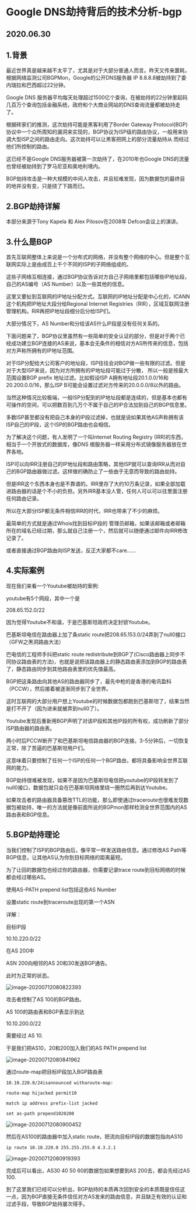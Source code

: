 # Google DNS劫持背后的技术分析-bgp

## 2020.06.30

## 1.背景

最近世界真是越来越不太平了，尤其是对于大部分普通人而言。昨天又传来噩耗，根据网络监测公司BGPMon，Google的公开DNS服务器 IP 8.8.8.8被劫持到了委内瑞拉和巴西超过22分钟。

Google DNS 服务器平均每天处理超过1500亿个查询，在被劫持的22分钟里起码几百万个查询包括金融系统，政府和个大商业网站的DNS查询流量都被劫持走了。

根据砖家们的推测，这次劫持可能是黑客利用了Border Gateway Protocol(BGP) 协议中一个众所周知的漏洞来实现的，BGP协议为ISP级的路由协议，一般用来协调大型ISP之间的路由走向。这次劫持可以让黑客把网上的部分流量劫持从 而经过他们所控制的路由。

这已经不是Google DNS服务器被第一次劫持了，在2010年也Google DNS的流量也曾经被劫持到了罗马尼亚和奥地利境内。

BGP劫持攻击是一种大规模的中间人攻击，并且较难发现，因为数据包的最终目的地并没有变，只是绕了下路而已。

## 2.BGP劫持详解

本部分来源于Tony Kapela 和 Alex Pilosov在2008年 Defcon会议上的演讲。

## 3.什么是BGP

首先互联网整体上来说是一个分布式的网络，并没有整个网络的中心。但是整个互联网实际上是由成百上千个不同的ISP的子网络组成的。

这些子网络互相连接，通过BGP协议告诉对方自己子网络里都包括哪些IP地址段，自己的AS编号（AS Number）以及一些其他的信息。

这里又要扯到互联网的IP地址分配方式。互联网的IP地址分配是中心化的，ICANN这个机构把IP地址大段分给Regional Internet Registries（RIR），区域互联网注册管理机构。RIR再把IP地址段细分后分给ISP们。

大部分情况下，AS Number和分给该AS什么IP段是没有任何关系的。

下面问题来了，BGP协议里虽然有一些简单的安全认证的部分，但是对于两个已经成功建立BGP连接的AS来说，基本会无条件的相信对方AS所传来的信息，包括对方声称所拥有的IP地址范围。

对于ISP分配给大公司客户的地址段，ISP往往会对BGP做一些有限的过滤。但是对于大型ISP来说，因为对方所拥有的IP地址段可能过于分散， 所以一般是按最大范围设置BGP prefix 地址过滤。比如假设ISP A拥有地址段20.1.0.0/16和20.200.0.0/16，那么ISP B可能会设置过滤对方传来的20.0.0.0/8以外的路由。

当然这种情况比较极端，一般ISP分配到的IP地址段都是连续的，但是基本也都有可操作的空间，可以把数百到几万个不属于自己的IP合法加到自己的BGP信息里。

多数ISP甚至都没有把自己本身的IP段过滤掉，也就是说如果其他AS声称拥有该ISP自己的IP段，这个ISP的BGP路由也会相信。

为了解决这个问题，有人发明了一个叫Internet Routing Registry (IRR)的东西，相当于一个开放式的数据库，像DNS 根服务器一样采用分布式镜像服务器放在世界各地。

ISP可以向IRR注册自己的IP地址段和路由策略，其他ISP就可以查询IRR从而对自己的BGP路由器做过滤。这样做的确防止了一些由于无意而导致的路由劫持。

但是IRR这个东西本身也是不靠谱的。IRR里存了大约10万条记录，如果全部加载进路由器的话是个不小的负担。另外IRR基本没人管，任何人可以可以往里面注册任何路由记录。

所以在大部分ISP都无条件相信IRR的时代，IRR也带来了不少的麻烦。

最简单的方式就是通过Whois找到目标IP段的 管理员邮箱，如果该邮箱或者邮箱所在的域名已经过期，那么就自己注册一个，然后就可以随便通过邮件向IRR修改记录了。

或者直接通过BGP路由向ISP发送，反正大家都不care……

## 4.实际案例

现在我们来看一个Youtube被劫持的案例:

youtube有5个网段，其中一个是

208.65.152.0/22

因为觉得Youtube不和谐，于是巴基斯坦政府决定封锁Youtube。

巴基斯坦电信在路由器上加了条static route把208.65.153.0/24弄到了null0接口（GFW之黑洞路由大法）

巴电信的工程师手抖把static route redistribute到BGP了(Cisco路由器上同步不同协议路由表的方法)，也就是说把该路由器上的静态路由表添加到BGP的路由表了，静态路由同步到其他路由表里的优先值最高。

BGP把这条路由向其他AS的路由器同步了，最先中枪的是香港的电讯盈科（PCCW），然后接着被逐渐同步到了全世界。

这时互联网的大部分用户想上Youtube的时候数据包都跑到巴基斯坦了，结果当然是打不开了（因为进来就被弄到null0了）。

Youtube发现后重新用BGP声明了对该IP段和其他IP段的所有权，成功刷新了部分ISP路由器的路由表。

两小时后PCCW断开了和巴基斯坦电信路由器的BGP连接。3-5分钟后，一切恢复正常，除了苦逼的巴基斯坦用户们。

这意味着只要控制了任何一个ISP的任何一个BGP路由，都将具备影响全世界互联网的能力。

BGP劫持很难被发现，如果不是因为巴基斯坦电信把youtube的IP段转发到了null0接口，数据包就只会在巴基斯坦网络里绕一圈然后再到达Youtube。

如果攻击者的路由器具备篡改TTL的功能，那么即使通过traceroute也很难发现数据包被劫持，唯一的方法就是像前面所说的BGPmon那样检测全世界范围内的AS路由表和BGP信息。

## 5.BGP劫持理论

当我们控制了ISP的BGP路由后，像平常一样发送路由信息。通过修改AS Path等BGP信息，让其他AS认为你到目标网络的距离最短。

为了让回的数据包也经过你的路由器，你需要记录trace route到目标网络的时候都会经过哪些AS。

使用AS-PATH prepend list包括这些AS Number

设置static route到traceroute出现的第一个ASN

详解：

目标IP段

10.10.220.0/22

在AS 200中

ASN 200向相邻的AS 20和30发送BGP通告。

此时为正常的状态。

![image-20200712080822393](GoogleDNS劫持背后的技术分析-bgp.assets/image-20200712080822393.png)

攻击者控制了AS 100的BGP路由。

AS 100的路由表和BGP表显示到达

10.10.200.0/22

需要经过 AS 10.

于是我们把AS10，20和200加入我们的AS PATH prepend list

![image-20200712080841962](GoogleDNS劫持背后的技术分析-bgp.assets/image-20200712080841962.png)

通过route-map把目标IP段加入BGP路由表

`10.10.220.0/24isannounced witharoute-map:` 

`route-map hijacked permit10` 

`match ip address prefix-list jacked` 

`set as-path prepend1020200`

![image-20200712080900452](GoogleDNS劫持背后的技术分析-bgp.assets/image-20200712080900452.png)

然后在AS100的路由器中加入static route，把流向目标IP段的数据包指向AS10

`ip route 10.10.220.0 255.255.255.0 4.3.2.1`

![image-20200712080919393](GoogleDNS劫持背后的技术分析-bgp.assets/image-20200712080919393.png)

完成后可以看出，AS30 40 50 60的数据包如果想要到AS 200去，都会先经过AS 100.

到了这里我们已经可以分析出，BGP劫持的本质再次回到安全的本质既是信任这一点，因为BGP直接无条件信任对方AS发来的路由信息，并且缺乏有效的认证和过滤手段，导致BGP劫持屡次得手。

